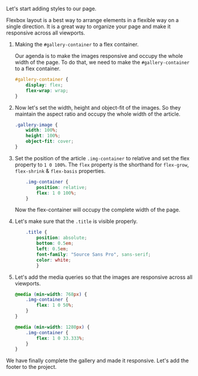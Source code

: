 Let's start adding styles to our page.

Flexbox layout is a best way to arrange elements in a flexible way on a single direction. It is a great way to organize your page and make it responsive across all viewports.

1. Making the `#gallery-container` to a flex container.

    Our agenda is to make the images responsive and occupy the whole width of the page. To do that, we need to make the `#gallery-container` to a flex container.

    ```css
    #gallery-container {
        display: flex;
        flex-wrap: wrap;
    }
    ```

2. Now let's set the width, height and object-fit of the images. So they maintain the aspect ratio and occupy the whole width of the article.

    ```css
    .gallery-image {
        width: 100%;
        height: 100%;
        object-fit: cover;
    }
    ```

3. Set the position of the article `.img-container` to relative and set the flex property to `1 0 100%`. The `flex` property is the shorthand for `flex-grow`, `flex-shrink` & `flex-basis` properties.

    ```css
        .img-container {
            position: relative;
            flex: 1 0 100%;
        }
    ```

    Now the flex-container will occupy the complete width of the page.

4. Let's make sure that the `.title` is visible properly.

    ```css
        .title {
            position: absolute;
            bottom: 0.5em;
            left: 0.5em;
            font-family: "Source Sans Pro", sans-serif;
            color: white;
            }
    ```

5. Let's add the media queries so that the images are responsive across all viewports.

    ```css
    @media (min-width: 768px) {
        .img-container {
            flex: 1 0 50%;
        }
    }

    @media (min-width: 1280px) {
        .img-container {
            flex: 1 0 33.333%;
        }
    }
    ```

We have finally complete the gallery and made it responsive. Let's add the footer to the project.

